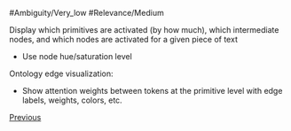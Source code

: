 #Ambiguity/Very_low 
#Relevance/Medium

Display which primitives are activated (by how much), which intermediate nodes, and which nodes are activated for a given piece of text
- Use node hue/saturation level

Ontology edge visualization:
- Show attention weights between tokens at the primitive level with edge labels, weights, colors, etc.

[Previous](Embedding-Text-as-Ontology-Subgraph-Activations)